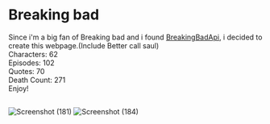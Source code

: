 # Breaking bad
Since i'm a big fan of Breaking bad and i found [BreakingBadApi](https://www.breakingbadapi.com/), i decided to create this webpage.(Include Better call saul)  
Characters: 62  
Episodes: 102  
Quotes: 70  
Death Count: 271  
Enjoy!  

##
![Screenshot (181)](https://user-images.githubusercontent.com/73068793/150792747-72582c73-7251-4aa1-9410-ed0da19fd17a.png)
![Screenshot (184)](https://user-images.githubusercontent.com/73068793/150792763-98dc3672-5553-4917-b495-8a4eef43473f.png)


